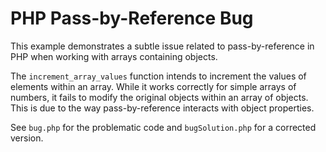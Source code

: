 # PHP Pass-by-Reference Bug

This example demonstrates a subtle issue related to pass-by-reference in PHP when working with arrays containing objects.

The `increment_array_values` function intends to increment the values of elements within an array. While it works correctly for simple arrays of numbers, it fails to modify the original objects within an array of objects. This is due to the way pass-by-reference interacts with object properties.

See `bug.php` for the problematic code and `bugSolution.php` for a corrected version.